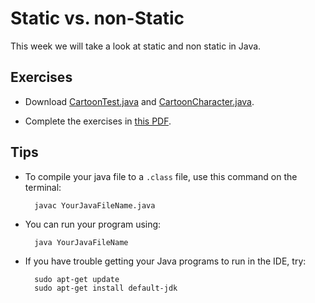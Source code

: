 # Static vs. non-Static

This week we will take a look at static and non static in Java. 


## Exercises

- Download [CartoonTest.java](CartoonTest.java) and [CartoonCharacter.java](CartoonCharacter.java).

- Complete the exercises in [this PDF](q6.pdf).


## Tips

- To compile your java file to a `.class` file, use this command on the terminal:

        javac YourJavaFileName.java

- You can run your program using:

        java YourJavaFileName

- If you have trouble getting your Java programs to run in the IDE, try:

        sudo apt-get update
        sudo apt-get install default-jdk

